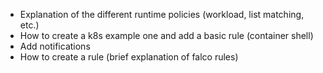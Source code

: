 * Explanation of the different runtime policies (workload, list matching, etc.)
* How to create a k8s example one and add a basic rule (container shell)
* Add notifications
* How to create a rule (brief explanation of falco rules)